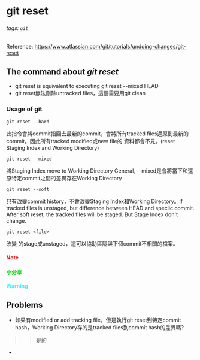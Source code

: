 # git reset

###### tags: `git`
Reference: https://www.atlassian.com/git/tutorials/undoing-changes/git-reset
## The command about *git reset*
* git reset is equivalent to executing git reset --mixed HEAD
* git reset無法刪除untracked files，這個需要用git clean
### Usage of git
```linux
git reset --hard
```
此指令會將commit指回去最新的commit，會將所有tracked files還原到最新的commit。因此所有tracked modified或new file的 資料都會不見。(reset Staging Index and Working Directory)
```linux
git reset --mixed
```
將Staging Index move to Working Directory
General, --mixed是會將當下和還原特定commit之間的差異存在Working Directory
```linux
git reset --soft
```
只有改變commit history，不會改變Staging Index和Working Directory。If tracked files is unstaged, but difference between HEAD and speciic commit. After soft reset, the tracked files will be staged. But Stage Index don't change.
```linux
git reset <file>
```
改變 <file>的stage成unstaged，這可以協助區隔與下個commit不相關的檔案。
#### <font color="#dd0000">Note</font><br />
#### <font color="#00dd00">小分享</font><br /> 
#### <font color="#33F6FF">Warning</font>
## Problems
* 如果有modified or add tracking file，但是執行git reset到特定commit hash，Working Directory存的是tracked files到commit hash的差異嗎?
> > 是的
* 